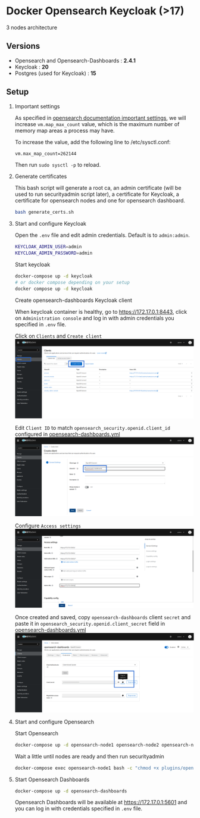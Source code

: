 # Docker Opensearch Keycloak (>17)

3 nodes architecture

## Versions

- Opensearch and Opensearch-Dashboards : **2.4.1**
- Keycloak : **20**
- Postgres (used for Keycloak) : **15**

## Setup

1. Important settings

    As specified in [opensearch documentation important settings](https://opensearch.org/docs/latest/install-and-configure/install-opensearch/index/#important-settings), we will increase `vm.map_max_count` value, which is the maximum number of memory map areas a process may have.

    To increase the value, add the following line to /etc/sysctl.conf:

    ```txt
    vm.max_map_count=262144
    ```

    Then run `sudo sysctl -p` to reload.

2. Generate certificates

    This bash script will generate a root ca, an admin certificate (will be used to run securityadmin script later), a certificate for Keycloak, a certificate for opensearch nodes and one for opensearch dashboard.

    ```bash
    bash generate_certs.sh
    ```

3. Start and configure Keycloak

    Open the `.env` file and edit admin credentials. Default is to `admin:admin`.

    ```bash
    KEYCLOAK_ADMIN_USER=admin
    KEYCLOAK_ADMIN_PASSWORD=admin
    ```

    Start keycloak

    ```bash
    docker-compose up -d keycloak
    # or docker compose depending on your setup
    docker compose up -d keycloak
    ```

    Create opensearch-dashboards Keycloak client

    When keycloak container is healthy, go to <https://172.17.0.1:8443>, click on `Administration console` and log in with admin credentials you specified in `.env` file.

    Click on `Clients` and `Create client`
    ![create client](./documentation/clients_create_client.png)

    Edit `Client ID` to match `opensearch_security.openid.client_id` configured in [opensearch-dashboards.yml](./config/opensearch-dashboards.yml)
    ![create 1](./documentation/create_client_1.png)

    Configure `Access settings`
    ![create 2](./documentation/create_client_2.png)

    Once created and saved, copy `opensearch-dashboards` client `secret` and paste it in `opensearch_security.openid.client_secret` field in [opensearch-dashboards.yml](./config/opensearch-dashboards.yml)
    ![secret](./documentation/client_secret.png)

4. Start and configure Opensearch

    Start Opensearch

    ```bash
    docker-compose up -d opensearch-node1 opensearch-node2 opensearch-node3
    ```

    Wait a little until nodes are ready and then run securityadmin

    ```bash
    docker-compose exec opensearch-node1 bash -c "chmod +x plugins/opensearch-security/tools/securityadmin.sh && bash plugins/opensearch-security/tools/securityadmin.sh -cd config/opensearch-security -icl -nhnv -cacert config/certificates/ca/root-ca.pem -cert config/certificates/ca/admin.pem -key config/certificates/ca/admin.key -h localhost"
    ```

5. Start Opensearch Dashboards

    ```bash
    docker-compose up -d opensearch-dashboards
    ```

    Opensearch Dashboards will be available at <https://172.17.0.1:5601> and you can log in with credentials specified in `.env` file.
